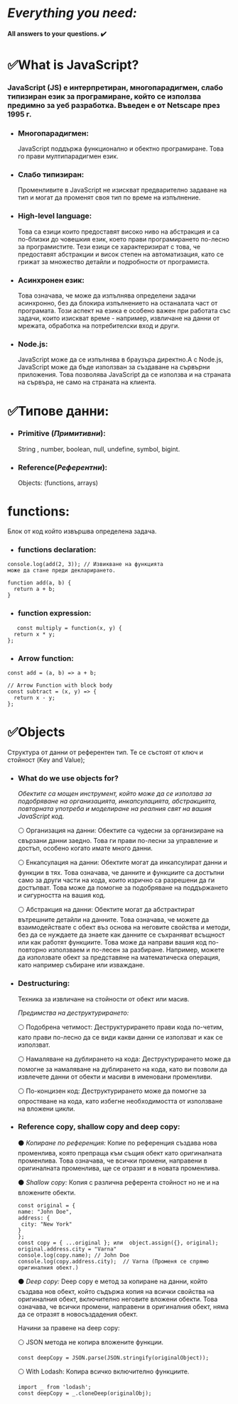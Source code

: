 
#  ***Everything you need:*** 

#### All answers to your questions. ✔️


# **✅What is JavaScript?**
### JavaScript (JS) е интерпретиран, многопарадигмен, слабо типизиран език за програмиране, който се използва предимно за уеб разработка. Въведен е от Netscape през 1995 г.

- ### Многопарадигмен: 
   JavaScript поддържа функционално и обектно програмиране. Това го прави мултипарадигмен език.

- ### Слабо типизиран:
   Променливите в JavaScript не изискват предварително задаване на тип и могат да променят своя тип по време на изпълнение. 

- ### High-level language:
   Това са езици които предоставят високо ниво на абстракция и са по-близки до човешкия език, което прави програмирането по-лесно за програмистите. Тези езици се характеризират с това, че предоставят абстракции и висок степен на автоматизация, като се грижат за множество детайли и подробности от програмиста. 

- ### Aсинхронен език:
    Това означава, че може да изпълнява определени задачи асинхронно, без да блокира изпълнението на останалата част от програмата. Този аспект на езика е особено важен при работата със задачи, които изискват време - например, извличане на данни от мрежата, обработка на потребителски вход и други.

- ### Node.js:
    JavaScript може да се изпълнява в браузъра директно.А с Node.js, JavaScript може да бъде използван за създаване на сървърни приложения. Това позволява JavaScript да се използва и на страната на сървъра, не само на страната на клиента.

# **✅Типове данни:**

- ### Primitive (*Примитивни*): 
   String , number, boolean, null, undefine, symbol, bigint.

- ### Reference(*Референтни*):
   Objects: (functions, arrays)

# **functions:**
   Блок от код който извършва определена задача.
- ### functions declaration: 

````
console.log(add(2, 3)); // Извикване на функцията
може да стане преди декларирането.

function add(a, b) {
  return a + b;
}

````

- ### function expression:
````
   const multiply = function(x, y) {
  return x * y;
};
````

- ### Arrow function:
````
const add = (a, b) => a + b;

// Arrow Function with block body
const subtract = (x, y) => {
  return x - y;
};
````

# **✅Objects**
   Структура от данни от референтен тип.
   Те се състоят от ключ и стойност (Key and Value);
- ### What do we use objects for?
   *Обектите са мощен инструмент, който може да се използва за подобряване на организацията, инкапсулацията, абстракцията, повторната употреба и моделиране на реалния свят на вашия JavaScript код.*

  ⚪ Организация на данни: Обектите са чудесни за организиране на свързани данни заедно. Това ги прави по-лесни за управление и достъп, особено когато имате много данни.
  
  ⚪  Енкапсулация на данни: Обектите могат да инкапсулират данни и функции в тях. Това означава, че данните и функциите са достъпни само за други части на кода, които изрично са разрешени да ги достъпват. Това може да помогне за подобряване на поддържането и сигурността на вашия код.
  
  ⚪ Абстракция на данни: Обектите могат да абстрактират вътрешните детайли на данните. Това означава, че можете да взаимодействате с обект въз основа на неговите свойства и методи, без да се нуждаете да знаете как данните се съхраняват всъщност или как работят функциите. Това може да направи вашия код по-повторно използваем и по-лесен за разбиране. Например, можете да използвате обект за представяне на математическа операция, като например събиране или изваждане.
  
- ### Destructuring:

   Техника за извличане на стойности от обект или масив.

    *Предимства на деструктурирането:* 

    ⚪ Подобрена четимост: Деструктурирането прави кода по-четим, като прави по-лесно да се види какви данни се използват и как се използват.
  
    ⚪ Намаляване на дублирането на кода: Деструктурирането може да помогне за намаляване на дублирането на кода, като ви позволи да извлечете данни от обекти и масиви в именовани променливи.
  
    ⚪ По-концизен код: Деструктурирането може да помогне за опростяване на кода, като избегне необходимостта от използване на вложени цикли.

- ### Reference copy,  shallow copy and deep copy:

  ⚫  _Копиране по референция:_
  Копие по референция създава нова променлива, която препраща към същия обект като оригиналната променлива. Това означава, че всички промени, направени в оригиналната променлива, ще се отразят и в новата променлива.

  ⚫   _Shallow copy:_
   Копия с различна референта стойност но не и на вложените обекти.
   ```
   const original = {
  name: "John Doe",
  address: {
    city: "New York"
  }
  };
  const copy = { ...original }; или  object.assign({}, original);
  original.address.city = "Varna"
  console.log(copy.name); // John Doe
  console.log(copy.address.city);  // Varna (Променя се спрямо   оригиналния обект.)

   ```
  ⚫   _Deep copy:_
  Deep copy е метод за копиране на данни, който създава нов обект, който съдържа копия на всички свойства на оригиналния обект, включително неговите вложени обекти.
  Това означава, че всички промени, направени в оригиналния обект, няма да се отразят в новосъздадения обект.
  
  
  Начини за правене на deep copy:

   ⚪ JSON метода не копира вложените функции.
   ```
   const deepCopy = JSON.parse(JSON.stringify(originalObject));
   ```

   ⚪ With Lodash: Копира всичко включително функциите.
   ```
   import _ from 'lodash';
   const deepCopy = _.cloneDeep(originalObj);
   ```

